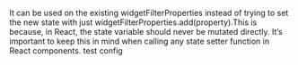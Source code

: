 It can be used on the existing widgetFilterProperties instead of trying to set the new state with just widgetFilterProperties.add(property).This is because, in React, the state variable should never be mutated directly. It’s important to keep this in mind when calling any state setter function in React components.
test config
